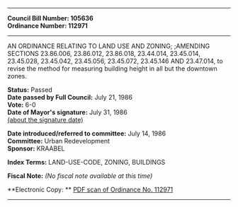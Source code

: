 * * * * *  
  
**Council Bill Number: [](#h0)[](#h2)105636**   
**Ordinance Number: 112971**  
  
* * * * *  
  
AN ORDINANCE RELATING TO LAND USE AND ZONING; ;AMENDING SECTIONS 23.86.006, 23.86.012, 23.86.018, 23.44.014, 23.45.014, 23.45.028, 23.45.042, 23.45.056, 23.45.072, 23.45.146 AND 23.47.014, to revise the method for measuring building height in all but the downtown zones.  
  
**Status:** Passed   
**Date passed by Full Council:** July 21, 1986   
**Vote:** 6-0   
**Date of Mayor's signature:** July 31, 1986   
[(about the signature date)](/~public/approvaldate.htm)   
  
  
**Date introduced/referred to committee:** July 14, 1986   
**Committee:** Urban Redevelopment   
**Sponsor:** KRAABEL   
  
**Index Terms:** LAND-USE-CODE, ZONING, BUILDINGS  
  
**Fiscal Note:** *(No fiscal note available at this time)*  
  
**Electronic Copy: ** [PDF scan of Ordinance No. 112971](/~archives/Ordinances/Ord_112971.pdf)  
  
* * * * *  
